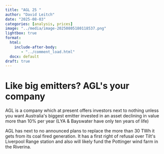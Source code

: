 ```yaml
---
title: "AGL 25 "
author: "David Leitch"
date: "2025-08-03"
categories: [analysis, prices]
image: "../media/image-20250805180118537.png"
lightbox: true
format:
  html:
    include-after-body:
       - "../comment_load.html"
  docx: default
draft: true
---
```








# Like big emitters? AGL's your company

AGL is a company which at present offers investors next to nothing unless you want Australia's biggest emitter invested in an asset declining in value more than 10% per year (LYA & Bayswater have only ten years of life)

AGL has next to no announced plans to replace the more than 30 TWh it gets from its coal fired generation. It has a first right of refusal over Tilt's Liverpool Range station and also will likely fund the Pottinger wind farm in the Riverina.

